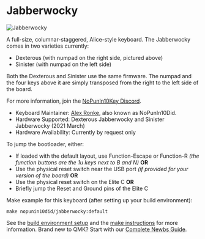 # Jabberwocky

![Jabberwocky](https://diplomacyvariants.files.wordpress.com/2021/03/dexterous_jabberwocky.jpg)

A full-size, columnar-staggered, Alice-style keyboard. The Jabberwocky comes in two varieties currently: 
* Dexterous (with numpad on the right side, pictured above)
* Sinister (with numpad on the left side)

Both the Dexterous and Sinister use the same firmware.  The numpad and the four keys above it are simply transposed from the right to the left side of the board.

For more information, join the [NoPunIn10Key Discord](https://discord.gg/sku2Y6w).

* Keyboard Maintainer: [Alex Ronke](diplomacyvariants.wordpress.com), also known as NoPunIn10Did. 
* Hardware Supported: Dexterous Jabberwocky and Sinister Jabberwocky (2021 March)
* Hardware Availability: Currently by request only

To jump the bootloader, either:
* If loaded with the default layout, use Function-Escape or Function-R *(the function buttons are the 1u keys next to B and N)* **OR**
* Use the physical reset switch near the USB port *(if provided for your version of the board)* **OR**
* Use the physical reset switch on the Elite C **OR**
* Briefly jump the Reset and Ground pins of the Elite C

Make example for this keyboard (after setting up your build environment):

    make nopunin10did/jabberwocky:default

See the [build environment setup](https://docs.qmk.fm/#/getting_started_build_tools) and the [make instructions](https://docs.qmk.fm/#/getting_started_make_guide) for more information. Brand new to QMK? Start with our [Complete Newbs Guide](https://docs.qmk.fm/#/newbs).
